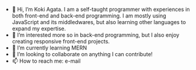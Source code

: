 - 👋 Hi, I’m Koki Agata. I am a self-taught programmer with experiences in both front-end and back-end programming. I am mostly using JavaScript and its middledwares, but also learning other languages to expand my expertise.
- 👀 I’m interested more so in back-end programming, but I also enjoy creating responsive front-end projects.
- 🌱 I’m currently learning MERN
- 💞️ I’m looking to collaborate on anything I can contribute!
- 📫 How to reach me: e-mail

<!---
kokiagata/kokiagata is a ✨ special ✨ repository because its `README.md` (this file) appears on your GitHub profile.
You can click the Preview link to take a look at your changes.
--->
